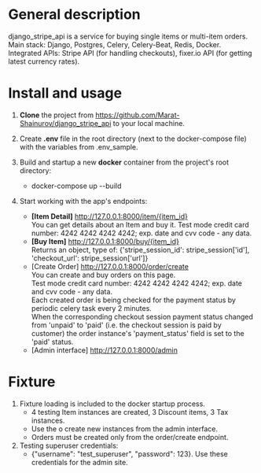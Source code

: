 # General description

django_stripe_api is a service for buying single items or multi-item orders. \
Main stack: Django, Postgres, Celery, Celery-Beat, Redis, Docker.
Integrated APIs: Stripe API (for handling checkouts), fixer.io API (for getting latest currency rates).

# Install and usage

1. **Clone** the project from https://github.com/Marat-Shainurov/django_stripe_api to your local machine.

2. Create **.env** file in the root directory (next to the docker-compose file) with the variables from .env_sample.

3. Build and startup a new **docker** container from the project's root directory:
    - docker-compose up --build

4. Start working with the app's endpoints:

    - **[Item Detail]** http://127.0.0.1:8000/item/{item_id} \
      You can get details about an Item and buy it.
      Test mode credit card number: 4242 4242 4242 4242; exp. date and cvv code - any data.
    - **[Buy Item]** http://127.0.0.1:8000/buy/{item_id} \
      Returns an object, type of: {'stripe_session_id': stripe_session['id'], 'checkout_url': stripe_session['url']}
    - [Create Order] http://127.0.0.1:8000/order/create \
      You can create and buy orders on this page. \
      Test mode credit card number: 4242 4242 4242 4242; exp. date and cvv code - any data. \
      Each created order is being checked for the payment status by periodic celery task every 2 minutes. \
      When the corresponding checkout session payment status changed from 'unpaid' to 'paid' 
      (i.e. the checkout session is paid by customer) the order instance's 'payment_status' field is set to the 'paid' status.
    - [Admin interface] http://127.0.0.1:8000/admin

# Fixture

1. Fixture loading is included to the docker startup process.
    - 4 testing Item instances are created, 3 Discount items, 3 Tax instances. 
    - Use the o create new instances from the admin interface.
    - Orders must be created only from the order/create endpoint.
2. Testing superuser credentials:
    - {"username": "test_superuser", "password": 123}. Use these credentials for the admin site.


